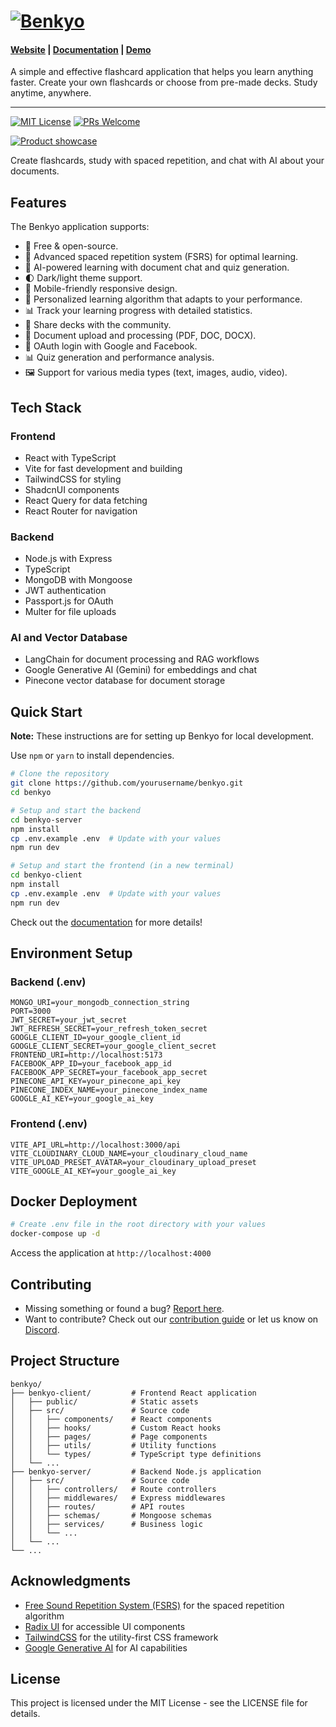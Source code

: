 # [![Benkyo](https://benkyo.live/images/thumbnail1.png)](https://benkyo.live/)

#### [Website](https://benkyo.live) | [Documentation](#) | [Demo](#)

A simple and effective flashcard application that helps you learn anything faster.
Create your own flashcards or choose from pre-made decks. Study anytime, anywhere.

---

[![MIT License](https://img.shields.io/badge/license-MIT-blue.svg)](#) [![PRs Welcome](https://img.shields.io/badge/PRs-welcome-brightgreen.svg?style=flat)](#)

[![Product showcase](https://benkyo.live/images/thumbnail1.png)](https://benkyo.live)

Create flashcards, study with spaced repetition, and chat with AI about your documents.

## Features

The Benkyo application supports:

-   💯 Free & open-source.
-   🧠 Advanced spaced repetition system (FSRS) for optimal learning.
-   🤖 AI-powered learning with document chat and quiz generation.
-   🌓 Dark/light theme support.
-   📱 Mobile-friendly responsive design.
-   🔄 Personalized learning algorithm that adapts to your performance.
-   📊 Track your learning progress with detailed statistics.
-   👥 Share decks with the community.
-   📄 Document upload and processing (PDF, DOC, DOCX).
-   🔐 OAuth login with Google and Facebook.
-   📊 Quiz generation and performance analysis.
-   🖼️ Support for various media types (text, images, audio, video).

## Tech Stack

### Frontend

-   React with TypeScript
-   Vite for fast development and building
-   TailwindCSS for styling
-   ShadcnUI components
-   React Query for data fetching
-   React Router for navigation

### Backend

-   Node.js with Express
-   TypeScript
-   MongoDB with Mongoose
-   JWT authentication
-   Passport.js for OAuth
-   Multer for file uploads

### AI and Vector Database

-   LangChain for document processing and RAG workflows
-   Google Generative AI (Gemini) for embeddings and chat
-   Pinecone vector database for document storage

## Quick Start

**Note:** These instructions are for setting up Benkyo for local development.

Use `npm` or `yarn` to install dependencies.

```bash
# Clone the repository
git clone https://github.com/yourusername/benkyo.git
cd benkyo

# Setup and start the backend
cd benkyo-server
npm install
cp .env.example .env  # Update with your values
npm run dev

# Setup and start the frontend (in a new terminal)
cd benkyo-client
npm install
cp .env.example .env  # Update with your values
npm run dev
```

Check out the [documentation](#) for more details!

## Environment Setup

### Backend (.env)

```
MONGO_URI=your_mongodb_connection_string
PORT=3000
JWT_SECRET=your_jwt_secret
JWT_REFRESH_SECRET=your_refresh_token_secret
GOOGLE_CLIENT_ID=your_google_client_id
GOOGLE_CLIENT_SECRET=your_google_client_secret
FRONTEND_URI=http://localhost:5173
FACEBOOK_APP_ID=your_facebook_app_id
FACEBOOK_APP_SECRET=your_facebook_app_secret
PINECONE_API_KEY=your_pinecone_api_key
PINECONE_INDEX_NAME=your_pinecone_index_name
GOOGLE_AI_KEY=your_google_ai_key
```

### Frontend (.env)

```
VITE_API_URL=http://localhost:3000/api
VITE_CLOUDINARY_CLOUD_NAME=your_cloudinary_cloud_name
VITE_UPLOAD_PRESET_AVATAR=your_cloudinary_upload_preset
VITE_GOOGLE_AI_KEY=your_google_ai_key
```

## Docker Deployment

```bash
# Create .env file in the root directory with your values
docker-compose up -d
```

Access the application at `http://localhost:4000`

## Contributing

-   Missing something or found a bug? [Report here](#).
-   Want to contribute? Check out our [contribution guide](#) or let us know on [Discord](#).

## Project Structure

```
benkyo/
├── benkyo-client/         # Frontend React application
│   ├── public/            # Static assets
│   ├── src/               # Source code
│   │   ├── components/    # React components
│   │   ├── hooks/         # Custom React hooks
│   │   ├── pages/         # Page components
│   │   ├── utils/         # Utility functions
│   │   └── types/         # TypeScript type definitions
│   └── ...
├── benkyo-server/         # Backend Node.js application
│   ├── src/               # Source code
│   │   ├── controllers/   # Route controllers
│   │   ├── middlewares/   # Express middlewares
│   │   ├── routes/        # API routes
│   │   ├── schemas/       # Mongoose schemas
│   │   ├── services/      # Business logic
│   │   └── ...
│   └── ...
└── ...
```

## Acknowledgments

-   [Free Sound Repetition System (FSRS)](https://github.com/open-spaced-repetition/fsrs4anki) for the spaced repetition algorithm
-   [Radix UI](https://www.radix-ui.com/) for accessible UI components
-   [TailwindCSS](https://tailwindcss.com/) for the utility-first CSS framework
-   [Google Generative AI](https://ai.google.dev/) for AI capabilities

## License

This project is licensed under the MIT License - see the LICENSE file for details.
